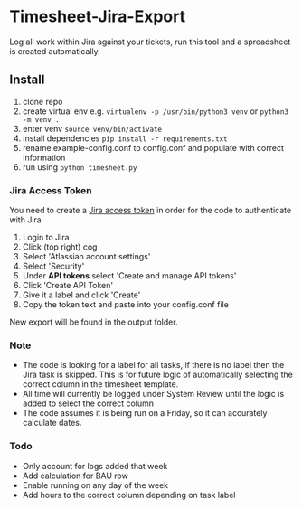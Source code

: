 # Timesheet-Jira-Export

Log all work within Jira against your tickets, run this tool and a spreadsheet is created automatically.


## Install

 1. clone repo
 2. create virtual env e.g. 
	 `virtualenv -p /usr/bin/python3 venv` or `python3 -m venv .`
 3. enter venv 
	 `source venv/bin/activate`
 4. install dependencies 
	 `pip install -r requirements.txt`
 5. rename example-config.conf to config.conf and populate with correct information
 6. run using 
	 `python timesheet.py`

### Jira Access Token
You need to create a [Jira access token](https://id.atlassian.com/manage-profile/security/api-tokens) in order for the code to authenticate with Jira

 1. Login to Jira
 2. Click (top right) cog
 3. Select 'Atlassian account settings'
 4. Select 'Security'
 5. Under **API tokens** select 'Create and manage API tokens'
 6. Click 'Create API Token'
 7. Give it a label and click 'Create'
 8. Copy the token text and paste into your config.conf file

New export will be found in the output folder.

### Note

 - The code is looking for a label for all tasks, if there is no label then the Jira task is skipped. This is for future logic of automatically selecting the correct column in the timesheet template.
 - All time will currently be logged under System Review until the logic is added to select the correct column
 - The code assumes it is being run on a Friday, so it can accurately calculate dates.


### Todo
 - Only account for logs added that week
 - Add calculation for BAU row
 - Enable running on any day of the week
 - Add hours to the correct column depending on task label 